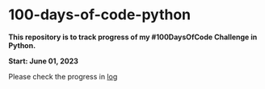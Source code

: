 # 100-days-of-code-python

**This repository is to track progress of my #100DaysOfCode Challenge in Python.**

**Start: June 01, 2023**

Please check the progress in [log](log.md)
